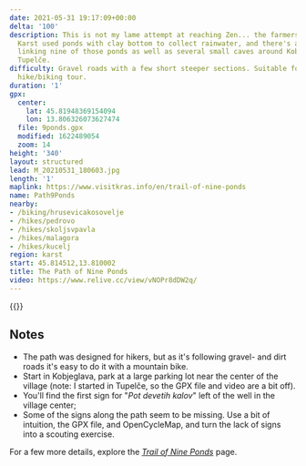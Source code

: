 ```yaml
---
date: 2021-05-31 19:17:09+00:00
delta: '100'
description: This is not my lame attempt at reaching Zen... the farmers in Slovenian
  Karst used ponds with clay bottom to collect rainwater, and there's a nice path
  linking nine of those ponds as well as several small caves around Kobjeglava and
  Tupelče.
difficulty: Gravel roads with a few short steeper sections. Suitable for a family
  hike/biking tour.
duration: '1'
gpx:
  center:
    lat: 45.81948369154094
    lon: 13.806326073627474
  file: 9ponds.gpx
  modified: 1622489054
  zoom: 14
height: '340'
layout: structured
lead: M_20210531_180603.jpg
length: '1'
maplink: https://www.visitkras.info/en/trail-of-nine-ponds
name: Path9Ponds
nearby:
- /biking/hrusevicakosovelje
- /hikes/pedrovo
- /hikes/skoljsvpavla
- /hikes/malagora
- /hikes/kucelj
region: karst
start: 45.814512,13.810002
title: The Path of Nine Ponds
video: https://www.relive.cc/view/vNOPr8dDW2q/
---
```

{{<hike-details description="yes">}}

## Notes

* The path was designed for hikers, but as it's following gravel- and dirt roads it's easy to do it with a mountain bike.
* Start in Kobjeglava, park at a large parking lot near the center of the village (note: I started in Tupelče, so the GPX file and video are a bit off).
* You'll find the first sign for "*Pot devetih kalov*" left of the well in the village center;
* Some of the signs along the path seem to be missing. Use a bit of intuition, the GPX file, and OpenCycleMap, and turn the lack of signs into a scouting exercise.

For a few more details, explore the *[Trail of Nine Ponds](https://www.visitkras.info/en/trail-of-nine-ponds)* page.